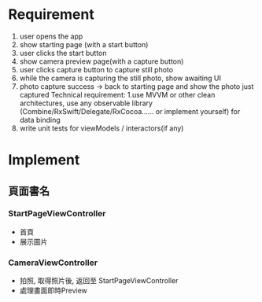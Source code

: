 # Requirement
1. user opens the app
2. show starting page (with a start button)
3. user clicks the start button
4. show camera preview page(with a capture button)
5. user clicks capture button to capture still photo
6. while the camera is capturing the still photo, show awaiting UI
7. photo capture success → back to starting page and show the photo just captured
Technical requirement:
1.use MVVM or other clean architectures, use any observable library (Combine/RxSwift/Delegate/RxCocoa...... or implement yourself) for data binding
2. write unit tests for viewModels / interactors(if any)



# Implement
## 頁面書名
### StartPageViewController
- 首頁
- 展示圖片

### CameraViewController
- 拍照, 取得照片後, 返回至 StartPageViewController
- 處理畫面即時Preview


